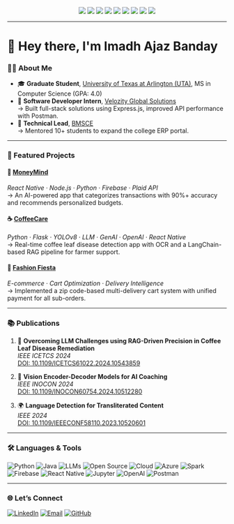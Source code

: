 <p align="center">
  <img src="https://img.shields.io/badge/Python-3776AB?style=for-the-badge&logo=python&logoColor=white"/>
  <img src="https://img.shields.io/badge/Java-007396?style=for-the-badge&logo=openjdk&logoColor=white"/>
  <img src="https://img.shields.io/badge/LLMs-111827?style=for-the-badge&logo=openai&logoColor=white"/>
  <img src="https://img.shields.io/badge/Open%20Source-181717?style=for-the-badge&logo=github&logoColor=white"/>
  <img src="https://img.shields.io/badge/Cloud-4285F4?style=for-the-badge&logo=cloudflare&logoColor=white"/>
  <img src="https://img.shields.io/badge/Azure-0078D4?style=for-the-badge&logo=microsoftazure&logoColor=white"/>
  <img src="https://img.shields.io/badge/Spark-FF8C00?style=for-the-badge&logo=apachespark&logoColor=white"/>
  <img src="https://img.shields.io/badge/Git-F05032?style=for-the-badge&logo=git&logoColor=white"/>
  <img src="https://img.shields.io/badge/AWS-232F3E?style=for-the-badge&logo=amazonaws&logoColor=white"/>
</p>

---

# 👋 Hey there, I'm Imadh Ajaz Banday

### 🧑‍💻 About Me

- 🎓 **Graduate Student**, [University of Texas at Arlington (UTA)](https://www.uta.edu/), MS in Computer Science (GPA: 4.0)
- 💼 **Software Developer Intern**, [Velozity Global Solutions](https://www.velozityglobal.com/)  
  → Built full-stack solutions using Express.js, improved API performance with Postman.
- 🔧 **Technical Lead**, [<CodeIO/> BMSCE](https://www.bmsce.ac.in/)  
  → Mentored 10+ students to expand the college ERP portal.

---

### 🚀 Featured Projects

#### 💸 [MoneyMind](https://github.com/SOM3-1/MoneyMind)  
*React Native · Node.js · Python · Firebase · Plaid API*  
→ An AI-powered app that categorizes transactions with 90%+ accuracy and recommends personalized budgets.

#### ☕ [CoffeeCare](https://github.com/imadhajaz/Coffee-Care)  
*Python · Flask · YOLOv8 · LLM · GenAI · OpenAI · React Native*  
→ Real-time coffee leaf disease detection app with OCR and a LangChain-based RAG pipeline for farmer support.

#### 🛒 [Fashion Fiesta](https://github.com/imadhajaz/Fashion-Fiesta)   
*E-commerce · Cart Optimization · Delivery Intelligence*  
→ Implemented a zip code-based multi-delivery cart system with unified payment for all sub-orders.

---

### 📚 Publications

1. 📄 **Overcoming LLM Challenges using RAG-Driven Precision in Coffee Leaf Disease Remediation**  
   *IEEE ICETCS 2024*  
   [DOI: 10.1109/ICETCS61022.2024.10543859](https://ieeexplore.ieee.org/document/10543859)

2. 🧠 **Vision Encoder-Decoder Models for AI Coaching**  
   *IEEE INOCON 2024*  
   [DOI: 10.1109/INOCON60754.2024.10512280](https://ieeexplore.ieee.org/document/10512280)

3. 🌍 **Language Detection for Transliterated Content**  
   *IEEE 2024*  
   [DOI: 10.1109/IEEECONF58110.2023.10520601](https://ieeexplore.ieee.org/document/10520601)

---

### 🛠️ Languages & Tools

![Python](https://img.shields.io/badge/-Python-05122A?style=flat&logo=python)
![Java](https://img.shields.io/badge/-Java-05122A?style=flat&logo=openjdk)
![LLMs](https://img.shields.io/badge/-LLMs-05122A?style=flat&logo=openai)
![Open Source](https://img.shields.io/badge/-Open%20Source-05122A?style=flat&logo=github)
![Cloud](https://img.shields.io/badge/-Cloud-05122A?style=flat&logo=cloudflare)
![Azure](https://img.shields.io/badge/-Azure-05122A?style=flat&logo=microsoftazure)
![Spark](https://img.shields.io/badge/-Spark-05122A?style=flat&logo=apachespark)
![Firebase](https://img.shields.io/badge/-Firebase-05122A?style=flat&logo=firebase)
![React Native](https://img.shields.io/badge/-React%20Native-05122A?style=flat&logo=react)
![Jupyter](https://img.shields.io/badge/-Jupyter-05122A?style=flat&logo=jupyter)
![OpenAI](https://img.shields.io/badge/-OpenAI-05122A?style=flat&logo=openai)
![Postman](https://img.shields.io/badge/-Postman-05122A?style=flat&logo=postman)

---

### 🌐 Let’s Connect

[![LinkedIn](https://img.shields.io/badge/-LinkedIn-0077B5?style=flat-square&logo=linkedin&logoColor=white)](www.linkedin.com/in/imadh-ajaz-4a6a041b3)
[![Email](https://img.shields.io/badge/-Email-D14836?style=flat-square&logo=gmail&logoColor=white)](mailto:ixb8309@mavs.uta.edu)
[![GitHub](https://img.shields.io/badge/-GitHub-181717?style=flat-square&logo=github&logoColor=white)](https://github.com/imadhajaz)
